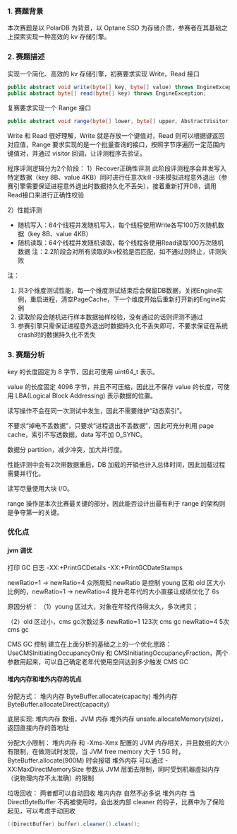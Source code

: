 ### 1. 赛题背景

本次赛题是以 PolarDB 为背景，以 Optane SSD 为存储介质，参赛者在其基础之上探索实现一种高效的 kv 存储引擎。

### 2. 赛题描述

实现一个简化、高效的 kv 存储引擎，初赛要求实现 Write，Read 接口

```java
public abstract void write(byte[] key, byte[] value) throws EngineException;
public abstract byte[] read(byte[] key) throws EngineException;
```

复赛要求实现一个 Range 接口

```java
public abstract void range(byte[] lower, byte[] upper, AbstractVisitor visitor) throws EngineException;
```

Write 和 Read 很好理解，Write 就是存放一个键值对，Read 则可以根据键返回对应值，Range 要求实现的是一个批量查询的接口，按照字节序遍历一定范围内键值对，并通过 visitor 回调，让评测程序去验证。

程序评测逻辑分为2个阶段：
1）Recover正确性评测
此阶段评测程序会并发写入特定数据（key 8B、value 4KB）同时进行任意次kill -9来模拟进程意外退出（参赛引擎需要保证进程意外退出时数据持久化不丢失），接着重新打开DB，调用Read接口来进行正确性校验

2）性能评测
-  随机写入：64个线程并发随机写入，每个线程使用Write各写100万次随机数据（key 8B、value 4KB）
-  随机读取：64个线程并发随机读取，每个线程各使用Read读取100万次随机数据
注：2.2阶段会对所有读取的kv校验是否匹配，如不通过则终止，评测失败


注：
1. 共3个维度测试性能，每一个维度测试结束后会保留DB数据，关闭Engine实例，重启进程，清空PageCache，下一个维度开始后重新打开新的Engine实例
2. 读取阶段会随机进行样本数据抽样校验，没有通过的话则评测不通过
3. 参赛引擎只需保证进程意外退出时数据持久化不丢失即可，不要求保证在系统crash时的数据持久化不丢失

### 3. 赛题分析
key 的长度固定为 8 字节，因此可使用 uint64_t 表示。

value 的长度固定 4096 字节，并且不可压缩，因此比不保存 value 的长度，可使用 LBA(Logical Block Addressing) 表示数据的位置。

读写操作不会在同一次测试中发生，因此不需要维护“动态索引”。

不要求“掉电不丢数据”，只要求“进程退出不丢数据”，因此可充分利用 page cache，索引不写透数据，data 写不加 O_SYNC。

数据分 partition，减少冲突，加大并行度。

性能评测中会有2次带数据重启，DB 加载的开销也计入总体时间，因此加载过程需要并行化。

读写尽量使用大块 I/O。

range 操作是本次比赛最关键的部分，因此能否设计出最有利于 range 的架构则是争夺第一的关键。

### 优化点

#### jvm 调优

打印 GC 日志
-XX:+PrintGCDetails -XX:+PrintGCDateStamps

newRatio=1 -> newRatio=4
众所周知 newRatio 是控制 young 区和 old 区大小比例的，newRatio=1 -> newRatio=4 提升老年代的大小直接让成绩优化了 6s

原因分析：
（1）young 区过大，对象在年轻代待得太久，多次拷贝；
    
（2）old 区过小，cms gc次数过多
    newRatio=1 123次 cms gc
    newRatio=4 5次 cms gc

CMS GC 控制
建立在上面分析的基础之上的一个优化思路：UseCMSInitiatingOccupancyOnly 和 CMSInitiatingOccupancyFraction，两个参数用起来，可以自己确定老年代使用空间达到多少触发 CMS GC


#### 堆内内存和堆外内存的坑点

分配方式：
堆内内存 ByteBuffer.allocate(capacity)
堆外内存 ByteBuffer.allocateDirect(capacity)

底层实现:
堆内内存 数组，JVM 内存
堆外内存 unsafe.allocateMemory(size)，返回直接内存的首地址

分配大小限制：
堆内内存 和 -Xms-Xmx 配置的 JVM 内存相关，并且数组的大小有限制，在做测试时发现，当 JVM free memory 大于 1.5G 时，ByteBuffer.allocate(900M) 时会报错
堆外内存 可以通过 -XX:MaxDirectMemorySize 参数从 JVM 层面去限制，同时受到机器虚拟内存（说物理内存不太准确）的限制

垃圾回收：
两者都可以自动回收
堆内内存 自然不必多说
堆外内存 当 DirectByteBuffer 不再被使用时，会出发内部 cleaner 的钩子，比赛中为了保险起见，可以考虑手动回收
```java
((DirectBuffer) buffer).cleaner().clean();
```


